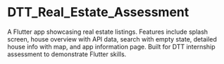 # DTT_Real_Estate_Assessment
A Flutter app showcasing real estate listings. Features include splash screen, house overview with API data, search with empty state, detailed house info with map, and app information page. Built for DTT internship assessment to demonstrate Flutter skills.
